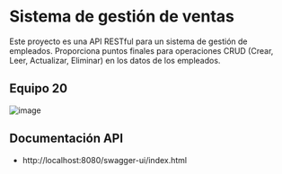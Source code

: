 # Sistema de gestión de ventas

Este proyecto es una API RESTful para un sistema de gestión de empleados. Proporciona puntos finales para operaciones CRUD (Crear, Leer, Actualizar, Eliminar) en los datos de los empleados.

## Equipo 20
![image](https://images.credly.com/images/48423285-bcb7-4087-8015-ce2a179dedb2/blob.png)




## Documentación API

- http://localhost:8080/swagger-ui/index.html
